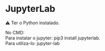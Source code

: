 # JupyterLab

⚠️ Ter o Python instalado.

No CMD:<br>
Para instalar o jupyter: pip3 install jupyterlab.<br>
Para utiliza-lo: jupyter-lab


